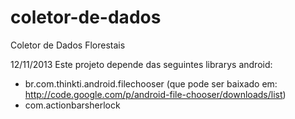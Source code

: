 coletor-de-dados
================

Coletor de Dados Florestais

12/11/2013
Este projeto depende das seguintes librarys android:
  * br.com.thinkti.android.filechooser (que pode ser baixado em: http://code.google.com/p/android-file-chooser/downloads/list)
  * com.actionbarsherlock
